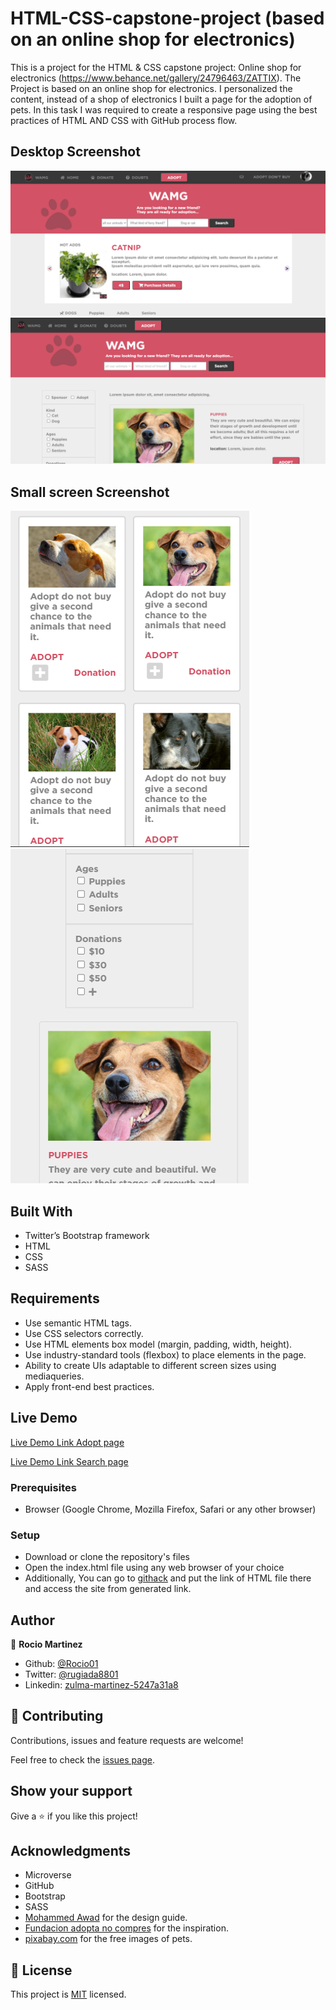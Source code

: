 # HTML-CSS-capstone-project (based on an online shop for electronics)

> 
This is a project for the HTML & CSS capstone project: Online shop for electronics (https://www.behance.net/gallery/24796463/ZATTIX).
The Project is based on an online shop for electronics. I personalized the content, instead of a shop of electronics I built a page for the adoption of pets.
In this task I was required to create a responsive page using the best practices of HTML AND CSS with GitHub process flow.

## Desktop Screenshot

![screenshot Adopt-page](app_screenshot.png)
![screenshot Search-page](app_screenshot1.PNG)

## Small screen Screenshot

![screenshot Adopt-page](app_screenshot3.PNG)
![screenshot Search-page](app_screenshot4.PNG)

## Built With

- Twitter’s Bootstrap framework
- HTML
- CSS
- SASS

## Requirements
- Use semantic HTML tags.
- Use CSS selectors correctly.
- Use HTML elements box model (margin, padding, width, height).
- Use industry-standard tools (flexbox) to place elements in the page.
- Ability to create UIs adaptable to different screen sizes using mediaqueries.
- Apply front-end best practices.

## Live Demo

[Live Demo Link Adopt page](https://raw.githack.com/Rocio01/HTML-CSS-capstone-project/feature-branch/index.html) 

[Live Demo Link Search page](https://raw.githack.com/Rocio01/HTML-CSS-capstone-project/feature-branch/search.html)



### Prerequisites

- Browser (Google Chrome, Mozilla Firefox, Safari or any other browser)

### Setup

- Download or clone the repository's files
- Open the index.html file using any web browser of your choice
- Additionally, You can go to [githack](https://raw.githack.com) and put the link of HTML file there and access the site from generated link.

## Author

👤 **Rocio Martinez**

- Github: [@Rocio01](https://github.com/Rocio01)
- Twitter: [@rugiada8801](https://twitter.com/rugiada8801)
- Linkedin: [zulma-martinez-5247a31a8](https://www.linkedin.com/in/zulma-martinez-5247a31a8/)


## 🤝 Contributing

Contributions, issues and feature requests are welcome!

Feel free to check the [issues page](https://github.com/Rocio01/HTML-CSS-capstone-project/issues).

## Show your support

Give a ⭐️ if you like this project!

## Acknowledgments

- Microverse
- GitHub
- Bootstrap
- SASS
- [Mohammed Awad](https://www.behance.net/M_Awad) for the design guide.
- [Fundacion adopta no compres](https://www.adoptanocompres.org/web/) for the inspiration.
- [pixabay.com](https://pixabay.com/) for the free images of pets.

## 📝 License

This project is [MIT](lic.url) licensed.
